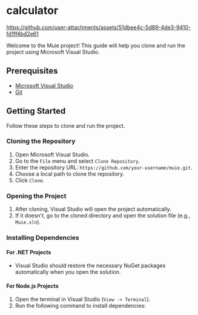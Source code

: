 # calculator


https://github.com/user-attachments/assets/51dbee4c-5d89-4de3-9410-fd1ff4bd2e61



Welcome to the Muie project! This guide will help you clone and run the project using Microsoft Visual Studio.

## Prerequisites

- [Microsoft Visual Studio](https://visualstudio.microsoft.com/)
- [Git](https://git-scm.com/)

## Getting Started

Follow these steps to clone and run the project.

### Cloning the Repository

1. Open Microsoft Visual Studio.
2. Go to the `File` menu and select `Clone Repository`.
3. Enter the repository URL: `https://github.com/your-username/muie.git`.
4. Choose a local path to clone the repository.
5. Click `Clone`.

### Opening the Project

1. After cloning, Visual Studio will open the project automatically.
2. If it doesn't, go to the cloned directory and open the solution file (e.g., `Muie.sln`).

### Installing Dependencies

#### For .NET Projects

- Visual Studio should restore the necessary NuGet packages automatically when you open the solution.

#### For Node.js Projects

1. Open the terminal in Visual Studio (`View -> Terminal`).
2. Run the following command to install dependencies:
   ```sh

